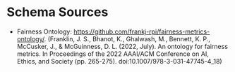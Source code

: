 # Schema Sources

- Fairness Ontology: https://github.com/frankj-rpi/fairness-metrics-ontology/. (Franklin, J. S., Bhanot, K., Ghalwash, M., Bennett, K. P., McCusker, J., & McGuinness, D. L. (2022, July). An ontology for fairness metrics. In Proceedings of the 2022 AAAI/ACM Conference on AI, Ethics, and Society (pp. 265-275). doi:10.1007/978-3-031-47745-4_18)